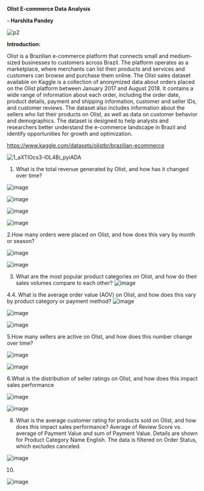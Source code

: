 **Olist E-commerce Data Analysis**


**- Harshita Pandey**



![p2](https://user-images.githubusercontent.com/53274845/236129119-c458b1b9-e0e8-490d-b28a-5fcb2bb1857d.jpg)


**Introduction:**



Olist is a Brazilian e-commerce platform that connects small and medium-sized businesses to
customers across Brazil. The platform operates as a marketplace, where merchants can list
their products and services and customers can browse and purchase them online.
The Olist sales dataset available on Kaggle is a collection of anonymized data about orders
placed on the Olist platform between January 2017 and August 2018. It contains a wide range
of information about each order, including the order date, product details, payment and shipping
information, customer and seller IDs, and customer reviews. The dataset also includes
information about the sellers who list their products on Olist, as well as data on customer
behavior and demographics. The dataset is designed to help analysts and researchers better
understand the e-commerce landscape in Brazil and identify opportunities for growth and
optimization.


https://www.kaggle.com/datasets/olistbr/brazilian-ecommerce




![1_aXTlOcs3-l0L4Bi_pyiADA](https://user-images.githubusercontent.com/53274845/236130348-69a03e11-4d35-48f5-b3cf-37abb1994d20.jpg)


1.  What is the total revenue generated by Olist, and how has it changed over time?

![image](https://user-images.githubusercontent.com/53274845/236662543-1e1c3be8-3ef5-472a-a4f3-00db2889657e.png)


![image](https://user-images.githubusercontent.com/53274845/236662751-5ef37aa6-f3a7-4fbc-9159-31feaa7e5281.png)

![image](https://user-images.githubusercontent.com/53274845/236665702-fa1e4bcb-12f3-42af-bc8e-56098a20ac91.png)



![image](https://user-images.githubusercontent.com/53274845/236663337-18ac7034-fbf5-461f-bf5d-38a263f10d6f.png)

2.How many orders were placed on Olist, and how does this vary by month or season?

![image](https://user-images.githubusercontent.com/53274845/236663526-107388e8-96fe-4784-a0ce-534c46a47f34.png)

![image](https://user-images.githubusercontent.com/53274845/236663825-3b93a90a-004b-4a36-8c87-7e6f6db6e6ab.png)

3. What are the most popular product categories on Olist, and how do their sales volumes compare to each other?
![image](https://user-images.githubusercontent.com/53274845/236664692-2b7b66a5-d10a-4651-8d94-01ed6dc6155a.png)


4.4. What is the average order value (AOV) on Olist, and how does this vary by product category or payment method?
![image](https://user-images.githubusercontent.com/53274845/236682313-e6eee299-f6e8-446e-9fc7-8a0c425dc498.png)



![image](https://user-images.githubusercontent.com/53274845/236682252-b1d0f4a9-3419-494f-976e-c38c2ebd7b72.png)


![image](https://user-images.githubusercontent.com/53274845/236665854-6a5220ad-73a0-4793-9457-b26a5e57b34a.png)

5.How many sellers are active on Olist, and how does this number change over time?


![image](https://user-images.githubusercontent.com/53274845/236682638-1d3c027b-c58e-4541-800e-7b9ad7da77f1.png)


![image](https://user-images.githubusercontent.com/53274845/236682958-9f62917e-1dfa-4940-a7fc-2149a39b2c59.png)


6.What is the distribution of seller ratings on Olist, and how does this impact sales performance



![image](https://user-images.githubusercontent.com/53274845/236683676-665fbcf2-5c3d-4fd3-ac82-70a8c17d2de9.png)

![image](https://user-images.githubusercontent.com/53274845/236683823-c751943a-b9c4-4dcf-9caa-74fc1bd8f831.png)

8. What is the average customer rating for products sold on Olist, and how does this impact sales performance?
Average of Review Score vs. average of Payment Value and sum of Payment Value.  Details are shown for Product Category Name English. The data is filtered on Order Status, which excludes canceled.

![image](https://user-images.githubusercontent.com/53274845/236753397-308a004c-eb28-4131-8c9e-857d1b068fc5.png)


10.

![image](https://user-images.githubusercontent.com/53274845/236757406-d23d7821-c09e-4f5a-a8fe-e55a2d597bfe.png)










